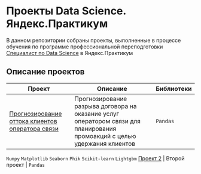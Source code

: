 # Проекты Data Science. Яндекс.Практикум

В данном репозитории собраны проекты, выполненные в процессе обучения по программе профессиональной переподготовки [Специалист по Data Science](https://practicum.yandex.ru/data-scientist/) в Яндекс.Практикум

## Описание проектов
Проект  | Описание  | Библиотеки
------  | --------  | ----------
[Прогнозирование оттока клиентов оператора связи](https://github.com/Rubidubidu/Practicum.DS.projects/tree/main/%D0%9F%D1%80%D0%BE%D0%B3%D0%BD%D0%BE%D0%B7%D0%B8%D1%80%D0%BE%D0%B2%D0%B0%D0%BD%D0%B8%D0%B5%20%D0%BE%D1%82%D1%82%D0%BE%D0%BA%D0%B0%20%D0%BA%D0%BB%D0%B8%D0%B5%D0%BD%D1%82%D0%BE%D0%B2%20%D0%BE%D0%BF%D0%B5%D1%80%D0%B0%D1%82%D0%BE%D1%80%D0%B0%20%D1%81%D0%B2%D1%8F%D0%B7%D0%B8)  | Прогнозирование разрыва договора на оказание услуг оператором связи для планирования промоакций с целью удержания клиентов  | `Pandas`
`Numpy`
`Matplotlib`
`Seaborn`
`Phik`
`Scikit-learn`
`Lightgbm`
[Проект 2](https://github.com/Rubidubidu/Practicum.DS.projects/)  | Второй проект  | `Pandas`
